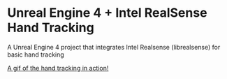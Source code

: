 # Unreal Engine 4 + Intel RealSense Hand Tracking
A Unreal Engine 4 project that integrates Intel Realsense (librealsense) for basic hand tracking

[A gif of the hand tracking in action!](http://imgur.com/gallery/iokqa)
